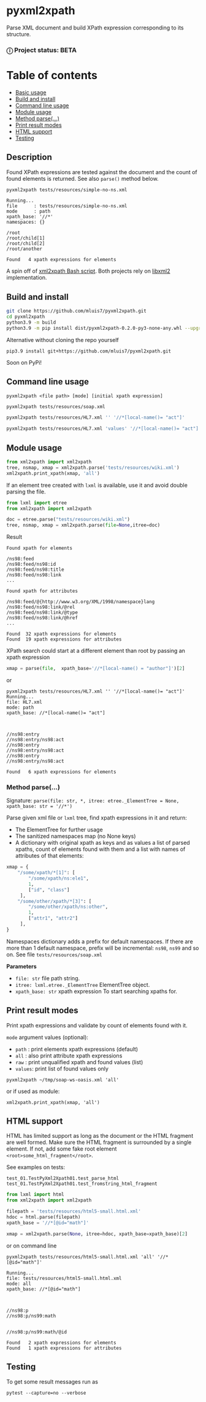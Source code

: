 
# pyxml2xpath
Parse XML document and build XPath expression corresponding to its structure.

<h3> &#x24D8; Project status: BETA </h3>

Table of contents
=================

* [Basic usage](#description)
* [Build and install](#build-and-install)
* [Command line usage](#command-line-usage)
* [Module usage](#module-usage)
* [Method parse(...)](#method-parse)
* [Print result modes](#print-result-modes)
* [HTML support](#html-support)
* [Testing](#testing)

## Description
Found XPath expressions are tested against the document and the count of found elements is returned. See also `parse()` method below.

```bash
pyxml2xpath tests/resources/simple-no-ns.xml
```
```
Running...
file      : tests/resources/simple-no-ns.xml
mode      : path
xpath_base: '//*'
namespaces: {}

/root
/root/child[1]
/root/child[2]
/root/another

Found   4 xpath expressions for elements
```

A spin off of [xml2xpath Bash script](https://github.com/mluis7/xml2xpath). Both projects rely on [libxml2](https://gitlab.gnome.org/GNOME/libxml2/-/wikis/home) implementation.

## Build and install
```bash
git clone https://github.com/mluis7/pyxml2xpath.git
cd pyxml2xpath
python3.9 -m build
python3.9 -m pip install dist/pyxml2xpath-0.2.0-py3-none-any.whl --upgrade
```

Alternative without cloning the repo yourself

```
pip3.9 install git+https://github.com/mluis7/pyxml2xpath.git
```

Soon on PyPi!

## Command line usage
`pyxml2xpath <file path> [mode] [initial xpath expression]`

```bash
pyxml2xpath tests/resources/soap.xml

pyxml2xpath tests/resources/HL7.xml '' '//*[local-name()= "act"]'

pyxml2xpath tests/resources/HL7.xml 'values' '//*[local-name()= "act"]'
```


## Module usage

```python
from xml2xpath import xml2xpath
tree, nsmap, xmap = xml2xpath.parse('tests/resources/wiki.xml')
xml2xpath.print_xpath(xmap, 'all')
```

If an element tree created with `lxml` is available, use it and avoid double parsing the file.

```python
from lxml import etree
from xml2xpath import xml2xpath

doc = etree.parse("tests/resources/wiki.xml")
tree, nsmap, xmap = xml2xpath.parse(file=None,itree=doc)

```

Result

```
Found xpath for elements

/ns98:feed
/ns98:feed/ns98:id
/ns98:feed/ns98:title
/ns98:feed/ns98:link
...

Found xpath for attributes

/ns98:feed/@{http://www.w3.org/XML/1998/namespace}lang
/ns98:feed/ns98:link/@rel
/ns98:feed/ns98:link/@type
/ns98:feed/ns98:link/@href
...

Found  32 xpath expressions for elements
Found  19 xpath expressions for attributes

```

XPath search could start at a different element than root by passing an xpath expression

```python
xmap = parse(file,  xpath_base='//*[local-name() = "author"]')[2]
```

or

```
pyxml2xpath tests/resources/HL7.xml '' '//*[local-name()= "act"]'
Running...
file: HL7.xml
mode: path
xpath_base: //*[local-name()= "act"]



//ns98:entry
//ns98:entry/ns98:act
//ns98:entry
//ns98:entry/ns98:act
//ns98:entry
//ns98:entry/ns98:act

Found   6 xpath expressions for elements
```

### Method parse(...)
Signature: `parse(file: str, *, itree: etree._ElementTree = None, xpath_base: str = '//*')`

Parse given xml file or `lxml` tree, find xpath expressions in it and return:

- The ElementTree for further usage
- The sanitized namespaces map (no None keys)
- A dictionary with original xpath as keys and as values a list of parsed xpaths, count of elements found with them and a list with names of attributes of that elements:

```python
xmap = {
    "/some/xpath/*[1]": [ 
        "/some/xpath/ns:ele1", 
        1, 
        ["id", "class"] 
     ],
    "/some/other/xpath/*[3]": [ 
        "/some/other/xpath/ns:other", 
        1, 
        ["attr1", "attr2"] 
     ],
}
```

Namespaces dictionary adds a prefix for default namespaces.
If there are more than 1 default namespace, prefix will be incremental:
`ns98`, `ns99` and so on. See file `tests/resources/soap.xml`

**Parameters**

- `file: str` file path string.
- `itree: lxml.etree._ElementTree` ElementTree object.
- `xpath_base: str` xpath expression To start searching xpaths for.
        
## Print result modes
Print xpath expressions and validate by count of elements found with it.  

`mode` argument values (optional):

- `path`  : print elements xpath expressions (default)  
- `all`   : also print attribute xpath expressions  
- `raw`   : print unqualified xpath and found values (list)  
- `values`: print list of found values only  

`pyxml2xpath ~/tmp/soap-ws-oasis.xml 'all'`

or if used as module:

`xml2xpath.print_xpath(xmap, 'all')`


## HTML support
HTML has limited support as long as the document or the HTML fragment are well formed. 
Make sure the HTML fragment is surrounded by a single element.
If not, add some fake root element `<root>some_html_fragment</root>`.

See examples on tests:

```
test_01.TestPyXml2Xpath01.test_parse_html
test_01.TestPyXml2Xpath01.test_fromstring_html_fragment
```

```python
from lxml import html
from xml2xpath import xml2xpath

filepath = 'tests/resources/html5-small.html.xml'
hdoc = html.parse(filepath)
xpath_base = '//*[@id="math"]'

xmap = xml2xpath.parse(None, itree=hdoc, xpath_base=xpath_base)[2]
```

or on command line

```
pyxml2xpath tests/resources/html5-small.html.xml 'all' '//*[@id="math"]'
```

```
Running...
file: tests/resources/html5-small.html.xml
mode: all
xpath_base: //*[@id="math"]



//ns98:p
//ns98:p/ns99:math


//ns98:p/ns99:math/@id

Found   2 xpath expressions for elements
Found   1 xpath expressions for attributes
```

## Testing
To get some result messages run as

`pytest --capture=no --verbose`
